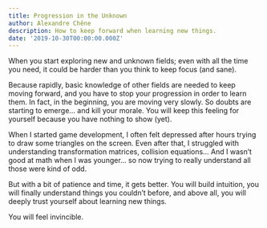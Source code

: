 ```yaml
---
title: Progression in the Unknown
author: Alexandre Chêne
description: How to keep forward when learning new things.
date: '2019-10-30T00:00:00.000Z'
---
```


When you start exploring new and unknown fields; even with all the time you need, it could be harder than you think to keep focus (and sane).

Because rapidly, basic knowledge of other fields are needed to keep moving forward, and you have to stop your progression in order to learn them. In fact, in the beginning, you are moving very slowly. So doubts are starting to emerge… and kill your morale. You will keep this feeling for yourself because you have nothing to show (yet).

When I started game development, I often felt depressed after hours trying to draw some triangles on the screen. Even after that, I struggled with understanding transformation matrices, collision equations… And I wasn’t good at math when I was younger… so now trying to really understand all those were kind of odd. 

But with a bit of patience and time, it gets better. You will build intuition, you will finally understand things you couldn’t before, and above all, you will deeply trust yourself about learning new things. 

You will feel invincible.

